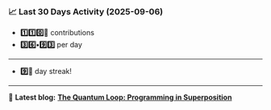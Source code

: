 <!--START_STATS-->
### 📈 Last 30 Days Activity (2025-09-06)  
- **1️⃣1️⃣0️⃣🎱** contributions  
- **3️⃣6️⃣•9️⃣3️⃣** per day
---
- **9️⃣🎱** day streak!
---
📝 **Latest blog:** [**The Quantum Loop: Programming in Superposition**](https://andriak.com/blog/quantum-loop)
<!--END_STATS-->
